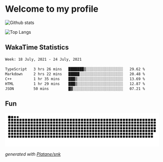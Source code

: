 # Welcome to my profile

![Github stats](https://github-readme-stats.vercel.app/api?username=xinthose&show_icons=true&theme=radical&count_private=true)

![Top Langs](https://github-readme-stats.vercel.app/api/top-langs/?username=xinthose)

## WakaTime Statistics
<!--START_SECTION:waka-->
```text
Week: 18 July, 2021 - 24 July, 2021

TypeScript   3 hrs 26 mins   ███████▒░░░░░░░░░░░░░░░░░   29.62 % 
Markdown     2 hrs 22 mins   █████░░░░░░░░░░░░░░░░░░░░   20.48 % 
C++          1 hr 35 mins    ███▒░░░░░░░░░░░░░░░░░░░░░   13.69 % 
HTML         1 hr 29 mins    ███▒░░░░░░░░░░░░░░░░░░░░░   12.87 % 
JSON         50 mins         █▓░░░░░░░░░░░░░░░░░░░░░░░   07.21 % 
```
<!--END_SECTION:waka-->

## Fun
![github contribution grid snake animation](https://raw.githubusercontent.com/xinthose/xinthose/output/github-contribution-grid-snake.svg)

_generated with [Platane/snk](https://github.com/Platane/snk)_
